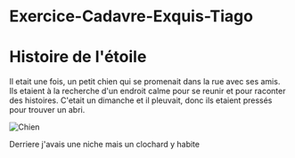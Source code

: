 # Exercice-Cadavre-Exquis-Tiago

# Histoire de l'étoile

Il etait une fois, un petit chien qui se promenait dans la rue avec ses amis. Ils etaient à la recherche d'un endroit calme pour se reunir et pour raconter des histoires. C'etait un dimanche et il pleuvait, donc ils etaient pressés pour trouver un abri.

 ![Chien](http://www.buharainsaat.net/pics/b/29/295290_by-cute-dog-drawing-step-step.jpg)
 
Derriere j'avais une niche mais un clochard y habite 
